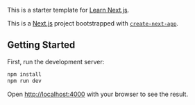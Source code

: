 This is a starter template for [Learn Next.js](https://nextjs.org/learn).

This is a [Next.js](https://nextjs.org/) project bootstrapped with [`create-next-app`](https://github.com/vercel/next.js/tree/canary/packages/create-next-app).

## Getting Started

First, run the development server:

```bash
npm install
npm run dev
```

Open [http://localhost:4000](http://localhost:4000) with your browser to see the result.